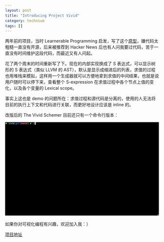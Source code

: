 ```yaml
---
layout: post
title: "Introducing Project Vivid"
category: technium
tags: []
---
```



两年前的项目，当时 Learnerable Programming 启发，写了这个[原型](http://vivid.chengyichao.info/)，嫌代码太粗糙一直没有开源，后来被推荐到 Hacker News 后也有人问我要过代码，苦于一直没有时间维护这段代码，而最近又有人问起。

花了两个周末的时间重新写了下。现在的内部实现换成了 S 表达式，可以显示树形的 S 表达式（类似 LLVM 的 AST），默认是显示成缩进后的列表，求值的过程也用堆栈来模拟，这样用一个生成器就可以方便地拿到求值的中间结果，也就是说用户随时可以停下来，查看整个 S-expression 在求值过程中各个节点上值的变化，以及各个变量的 Lexical scope。

事实上这也是 demo 的问题所在：求值过程和源代码是分离的，使用的人无法将目前的执行上下文和代码进行关联，而更好地设计应该是 inline 的。

改版后的 The Vivid Schemer 目前还只有一个命令行版本：

 ![](https://raw.githubusercontent.com/onesuper/vivid/master/screenshot.gif)

如果你对可视化编程有兴趣，欢迎加入我：）

[项目地址](https://github.com/onesuper/vivid)
